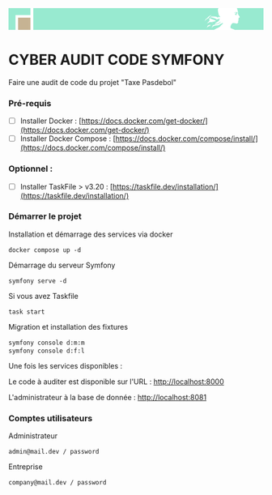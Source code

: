 ![separe](https://github.com/studoo-app/.github/blob/main/profile/studoo-banner-logo.png)
# CYBER AUDIT CODE SYMFONY

Faire une audit de code du projet "Taxe Pasdebol"

### Pré-requis
- [ ] Installer Docker : [https://docs.docker.com/get-docker/](https://docs.docker.com/get-docker/)
- [ ] Installer Docker Compose : [https://docs.docker.com/compose/install/](https://docs.docker.com/compose/install/)

### Optionnel :
- [ ] Installer TaskFile > v3.20 : [https://taskfile.dev/installation/](https://taskfile.dev/installation/)

### Démarrer le projet

Installation et démarrage des services via docker
```shell
docker compose up -d
```
Démarrage du serveur Symfony
```shell
symfony serve -d
```

Si vous avez Taskfile
```
task start
```

Migration et installation des fixtures
```shell
symfony console d:m:m
symfony console d:f:l
```
Une fois les services disponibles :

Le code à auditer est disponible sur l'URL : [http://localhost:8000](http://localhost:8000)

L'administrateur à la base de donnée : [http://localhost:8081](http://localhost:8081)

### Comptes utilisateurs

Administrateur
```shell
admin@mail.dev / password
```
Entreprise
```shell
company@mail.dev / password
```
